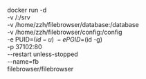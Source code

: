docker run -d\
    -v /:/srv \
    -v /home/zzh/filebrowser/database:/database \
    -v /home/zzh/filebrowser/config:/config \
    -e PUID=$(id -u) \
    -e PGID=$(id -g) \
    -p 37102:80 \
    --restart unless-stopped \
    --name=fb \
    filebrowser/filebrowser